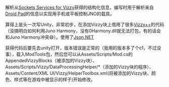 解析从[Sockets Services for Vizzy](https://www.simplerockets.com/Mods/View/298478/Sockets-service-for-Vizzy)获得的结构化信息，编写时用于解析来自[Droid Pad](https://github.com/umer0586/DroidPad)的信息以实现用手机或平板控制JNO的载具。

算得上是头一次写Unity，非常初步，在添加Vizzy块上借用了很多[Vizzy++](https://github.com/sflanker/sr2-vizzyplusplus)的代码（没搞明白如何利用Juno Harmony，没有0Harmony.dll就无法打包，有的话会和Juno Harmony冲突😅）。使用了[Json.NET](https://github.com/JamesNK/Newtonsoft.Json)

获得代码后要先去unity打开，版本错误是正常的（我用的版本多了个c1，不过没事），载入ModTools包，然后您可以从Assets/Scripts/Mod.cs的AppendedVizzyBlocks（被添加的Vizzy块）、Assets/Scripts/Vizzy/DataProcessingHelper/*（添加的Vizzy块的程序）、Assets/Content/XML UI/Vizzy/HelperToolbox.xml(将被添加的Vizzy块、颜色、样式等在游戏中被显示的样子)开始修改。

